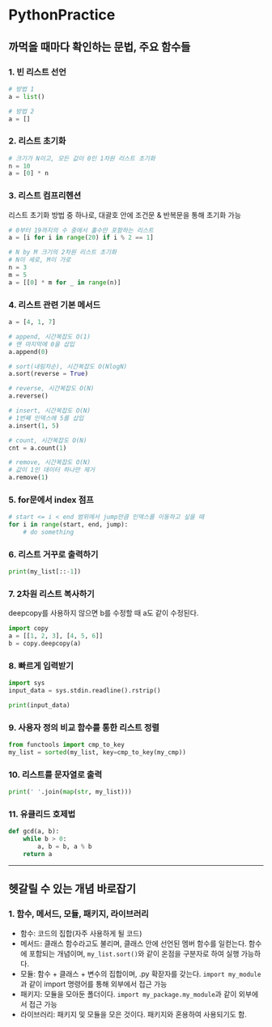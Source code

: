 # PythonPractice

## 까먹을 때마다 확인하는 문법, 주요 함수들
### 1. 빈 리스트 선언
```python
# 방법 1
a = list()

# 방법 2
a = []
```

### 2. 리스트 초기화
```python
# 크기가 N이고, 모든 값이 0인 1차원 리스트 초기화
n = 10
a = [0] * n
```

### 3. 리스트 컴프리헨션
리스트 초기화 방법 중 하나로, 대괄호 안에 조건문 & 반복문을 통해 초기화 가능
```python
# 0부터 19까지의 수 중에서 홀수만 포함하는 리스트
a = [i for i in range(20) if i % 2 == 1]

# N by M 크기의 2차원 리스트 초기화
# N이 세로, M이 가로
n = 3
m = 5
a = [[0] * m for _ in range(n)]
```

### 4. 리스트 관련 기본 메서드
```python
a = [4, 1, 7]

# append, 시간복잡도 O(1)
# 맨 마지막에 0을 삽입
a.append(0)

# sort(내림차순), 시간복잡도 O(NlogN)
a.sort(reverse = True)

# reverse, 시간복잡도 O(N)
a.reverse()

# insert, 시간복잡도 O(N)
# 1번째 인덱스에 5를 삽입
a.insert(1, 5)

# count, 시간복잡도 O(N)
cnt = a.count(1)

# remove, 시간복잡도 O(N)
# 값이 1인 데이터 하나만 제거
a.remove(1)
```

### 5. for문에서 index 점프
```python
# start <= i < end 범위에서 jump만큼 인덱스를 이동하고 싶을 때
for i in range(start, end, jump):
    # do something
```

### 6. 리스트 거꾸로 출력하기
```python
print(my_list[::-1])
```

### 7. 2차원 리스트 복사하기
deepcopy를 사용하지 않으면 b를 수정할 때 a도 같이 수정된다.
```python
import copy
a = [[1, 2, 3], [4, 5, 6]]
b = copy.deepcopy(a)
```

### 8. 빠르게 입력받기
```python
import sys
input_data = sys.stdin.readline().rstrip()

print(input_data)
```

### 9. 사용자 정의 비교 함수를 통한 리스트 정렬
```python
from functools import cmp_to_key
my_list = sorted(my_list, key=cmp_to_key(my_cmp))
```

### 10. 리스트를 문자열로 출력
```python
print(' '.join(map(str, my_list)))
```

### 11. 유클리드 호제법
```python
def gcd(a, b):
    while b > 0:
        a, b = b, a % b
    return a
```

<hr>

## 헷갈릴 수 있는 개념 바로잡기
### 1. 함수, 메서드, 모듈, 패키지, 라이브러리
* 함수: 코드의 집합(자주 사용하게 될 코드)
* 메서드: 클래스 함수라고도 불리며, 클래스 안에 선언된 멤버 함수를 일컫는다. 함수에 포함되는 개념이며, `my_list.sort()`와 같이 온점을 구분자로 하여 실행 가능하다.
* 모듈: 함수 + 클래스 + 변수의 집합이며, .py 확잗자를 갖는다. `import my_module`과 같이 import 명령어를 통해 외부에서 접근 가능
* 패키지: 모듈을 모아둔 폴더이다. `import my_package.my_module`과 같이 외부에서 접근 가능
* 라이브러리: 패키지 및 모듈을 모은 것이다. 패키지와 혼용하여 사용되기도 함.
